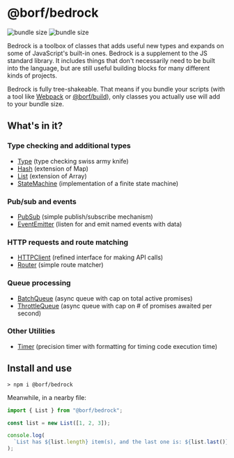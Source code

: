 # @borf/bedrock

![bundle size](https://img.shields.io/bundlephobia/min/@borf/bedrock)
![bundle size](https://img.shields.io/bundlephobia/minzip/@borf/bedrock)

Bedrock is a toolbox of classes that adds useful new types and expands on some of JavaScript's built-in ones. Bedrock is a supplement to the JS standard library. It includes things that don't necessarily need to be built into the language, but are still useful building blocks for many different kinds of projects.

Bedrock is fully tree-shakeable. That means if you bundle your scripts (with a tool like [Webpack](https://webpack.js.org/) or [@borf/build](https://www.npmjs.com/package/@borf/build)), only classes you actually use will add to your bundle size.

## What's in it?

### Type checking and additional types

- [Type](./src/Type/README.md) (type checking swiss army knife)
- [Hash](./src/Hash/README.md) (extension of Map)
- [List](./srcList/README.md) (extension of Array)
- [StateMachine](./src/StateMachine/README.md) (implementation of a finite state machine)

### Pub/sub and events

- [PubSub](./src/PubSub/README.md) (simple publish/subscribe mechanism)
- [EventEmitter](./src/EventEmitter/README.md) (listen for and emit named events with data)

### HTTP requests and route matching

- [HTTPClient](./src/HTTPClient/README.md) (refined interface for making API calls)
- [Router](./src/Router/README.md) (simple route matcher)

### Queue processing

- [BatchQueue](./src/BatchQueue/README.md) (async queue with cap on total active promises)
- [ThrottleQueue](./src/ThrottleQueue/README.md) (async queue with cap on # of promises awaited per second)

### Other Utilities

- [Timer](./src/Timer/README.md) (precision timer with formatting for timing code execution time)

## Install and use

```
> npm i @borf/bedrock
```

Meanwhile, in a nearby file:

```js
import { List } from "@borf/bedrock";

const list = new List([1, 2, 3]);

console.log(
  `List has ${list.length} item(s), and the last one is: ${list.last()}`
);
```
